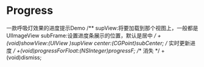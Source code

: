 # Progress
一款呼吸灯效果的进度提示Demo
/**
 supView:将要加载到那个视图上，一般都是UIImageView
 subFrame:设置进度条展示的位置，默认是居中
 */
+(void)showView:(UIView *)supView center:(CGPoint)subCenter;
/**
 实时更新进度
 */
+(void)progressForFloat:(NSInteger)progressF;
/**
 消失
 */
+(void)dismiss;
